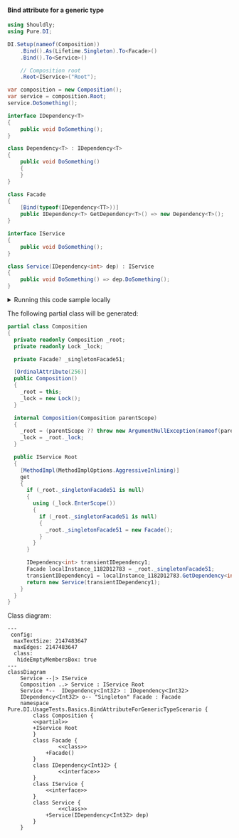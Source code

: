 #### Bind attribute for a generic type


```c#
using Shouldly;
using Pure.DI;

DI.Setup(nameof(Composition))
    .Bind().As(Lifetime.Singleton).To<Facade>()
    .Bind().To<Service>()

    // Composition root
    .Root<IService>("Root");

var composition = new Composition();
var service = composition.Root;
service.DoSomething();

interface IDependency<T>
{
    public void DoSomething();
}

class Dependency<T> : IDependency<T>
{
    public void DoSomething()
    {
    }
}

class Facade
{
    [Bind(typeof(IDependency<TT>))]
    public IDependency<T> GetDependency<T>() => new Dependency<T>();
}

interface IService
{
    public void DoSomething();
}

class Service(IDependency<int> dep) : IService
{
    public void DoSomething() => dep.DoSomething();
}
```

<details>
<summary>Running this code sample locally</summary>

- Make sure you have the [.NET SDK 9.0](https://dotnet.microsoft.com/en-us/download/dotnet/9.0) or later is installed
```bash
dotnet --list-sdk
```
- Create a net9.0 (or later) console application
```bash
dotnet new console -n Sample
```
- Add references to NuGet packages
  - [Pure.DI](https://www.nuget.org/packages/Pure.DI)
  - [Shouldly](https://www.nuget.org/packages/Shouldly)
```bash
dotnet add package Pure.DI
dotnet add package Shouldly
```
- Copy the example code into the _Program.cs_ file

You are ready to run the example 🚀
```bash
dotnet run
```

</details>

The following partial class will be generated:

```c#
partial class Composition
{
  private readonly Composition _root;
  private readonly Lock _lock;

  private Facade? _singletonFacade51;

  [OrdinalAttribute(256)]
  public Composition()
  {
    _root = this;
    _lock = new Lock();
  }

  internal Composition(Composition parentScope)
  {
    _root = (parentScope ?? throw new ArgumentNullException(nameof(parentScope)))._root;
    _lock = _root._lock;
  }

  public IService Root
  {
    [MethodImpl(MethodImplOptions.AggressiveInlining)]
    get
    {
      if (_root._singletonFacade51 is null)
      {
        using (_lock.EnterScope())
        {
          if (_root._singletonFacade51 is null)
          {
            _root._singletonFacade51 = new Facade();
          }
        }
      }

      IDependency<int> transientIDependency1;
      Facade localInstance_1182D12783 = _root._singletonFacade51;
      transientIDependency1 = localInstance_1182D12783.GetDependency<int>();
      return new Service(transientIDependency1);
    }
  }
}
```

Class diagram:

```mermaid
---
 config:
  maxTextSize: 2147483647
  maxEdges: 2147483647
  class:
   hideEmptyMembersBox: true
---
classDiagram
	Service --|> IService
	Composition ..> Service : IService Root
	Service *--  IDependencyᐸInt32ᐳ : IDependencyᐸInt32ᐳ
	IDependencyᐸInt32ᐳ o-- "Singleton" Facade : Facade
	namespace Pure.DI.UsageTests.Basics.BindAttributeForGenericTypeScenario {
		class Composition {
		<<partial>>
		+IService Root
		}
		class Facade {
				<<class>>
			+Facade()
		}
		class IDependencyᐸInt32ᐳ {
				<<interface>>
		}
		class IService {
			<<interface>>
		}
		class Service {
				<<class>>
			+Service(IDependencyᐸInt32ᐳ dep)
		}
	}
```


